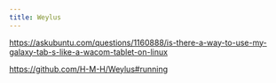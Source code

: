 ```yaml
---
title: Weylus
---
```


https://askubuntu.com/questions/1160888/is-there-a-way-to-use-my-galaxy-tab-s-like-a-wacom-tablet-on-linux

https://github.com/H-M-H/Weylus#running